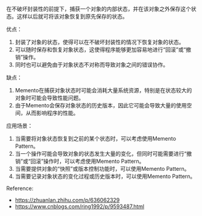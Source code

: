 在不破坏封装性的前提下，捕获一个对象的内部状态，并在该对象之外保存这个状态。这样以后就可将该对象恢复到原先保存的状态。

优点：
1. 封装了对象的状态，使得可以在不破坏封装性的情况下恢复对象的状态。
2. 可以随时保存和恢复对象状态，这使得程序能够更加容易地进行“回滚”或“撤销”操作。
3. 同时也可以避免由于对象状态不对称而导致对象之间的错误协作。

缺点：
1. Memento在捕获对象状态时可能会消耗大量系统资源，特别是在状态较大的对象时可能会导致性能问题。
2. 由于Memento会保存对象状态的历史版本，因此它可能会导致大量的使用空间，从而影响程序的性能。

应用场景：
1. 当需要将对象状态恢复到之前的某个状态时，可以考虑使用Memento Pattern。
2. 当一个操作可能会导致对象的状态发生大量的变化，但同时可能需要进行“撤销”或“回滚”操作时，可以考虑使用Memento Pattern。
3. 当需要提供对象的“快照”或版本控制功能时，可以使用Memento Pattern。
4. 当需要记录对象状态的变化过程或历史版本时，可以使用Memento Pattern。


Reference:
+ https://zhuanlan.zhihu.com/p/636062329
+ https://www.cnblogs.com/ring1992/p/9593487.html